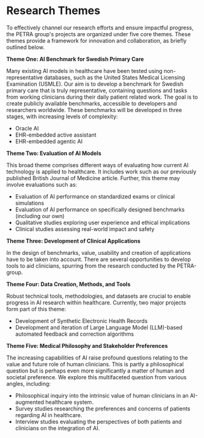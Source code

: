 # Research Themes

To effectively channel our research efforts and ensure impactful progress, the PETRA group's projects are organized under five core themes. These themes provide a framework for innovation and collaboration, as briefly outlined below.


**Theme One: AI Benchmark for Swedish Primary Care**

Many existing AI models in healthcare have been tested using non-representative databases, such as the United States Medical Licensing Examination (USMLE). Our aim is to develop a benchmark for Swedish primary care that is truly representative, containing questions and tasks from working clinicians during their daily patient related work. The goal is to create publicly available benchmarks, accessible to developers and researchers worldwide. These benchmarks will be developed in three stages, with increasing levels of complexity:

- Oracle AI
- EHR-embedded active assistant
- EHR-embedded agentic AI
  

**Theme Two: Evaluation of AI Models**

This broad theme comprises different ways of evaluating how current AI technology is applied to healthcare. It includes work such as our previously published British Journal of Medicine article. Further, this theme may involve evaluations such as:

- Evaluation of AI performance on standardized exams or clinical simulations
- Evaluation of AI performance on specifically designed benchmarks (including our own)
- Qualitative studies exploring user experience and ethical implications
- Clinical studies assessing real-world impact and safety
  

**Theme Three: Development of Clinical Applications** 

In the design of benchmarks, value, usability and creation of applications have to be taken into account. There are several opportunities to develop tools to aid clinicians, spurring from the research conducted by the PETRA-group. 


**Theme Four: Data Creation, Methods, and Tools**

Robust technical tools, methodologies, and datasets are crucial to enable progress in AI research within healthcare. Currently, two major projects form part of this theme:

- Development of Synthetic Electronic Health Records
- Development and iteration of Large Language Model (LLM)-based automated feedback and correction algorithms
  

**Theme Five: Medical Philosophy and Stakeholder Preferences**

The increasing capabilities of AI raise profound questions relating to the value and future role of human clinicians. This is partly a philosophical question but is perhaps even more significantly a matter of human and societal preference. We explore this multifaceted question from various angles, including:

- Philosophical inquiry into the intrinsic value of human clinicians in an AI-augmented healthcare system.
- Survey studies researching the preferences and concerns of patients regarding AI in healthcare.
- Interview studies evaluating the perspectives of both patients and clinicians on the integration of AI.


